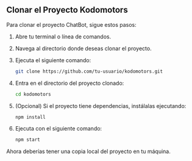 ## Clonar el Proyecto Kodomotors

Para clonar el proyecto ChatBot, sigue estos pasos:

1. Abre tu terminal o línea de comandos.
2. Navega al directorio donde deseas clonar el proyecto.
3. Ejecuta el siguiente comando:

   ```bash
   git clone https://github.com/tu-usuario/kodomotors.git
   ```

4. Entra en el directorio del proyecto clonado:

   ```bash
   cd kodomotors
   ```

5. (Opcional) Si el proyecto tiene dependencias, instálalas ejecutando:

   ```bash
   npm install
   ```
6. Ejecuta con el siguiente comando:

   ```bash
   npm start
   ```

Ahora deberías tener una copia local del proyecto en tu máquina.
